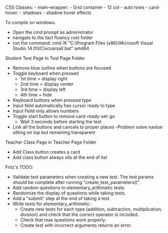 CSS Classes:
    - main-wrapper:
        - Grid container
        - 12 col
        - auto rows
    - card-hover:
        - shadows
        - shadow hover effects


To compile on windows.
- Open the cmd prompt as administrator
- navigate to the fact fluency root folder
- run the command:
    cmd /K "C:\Program Files (x86)\Microsoft Visual Studio 14.0\VC\vcvarsall.bat" amd64



Student Test Page In Test Page Folder 
- Remove blue outline when buttons are focused
- Toggle keyboard when pressed
    - 1st time = display right
    - 2nd time = display center
    - 3rd time = display left
    - 4th time = hide
- Keyboard buttons when pressed type
- Input feild automatically has cursor ready to type
- Input Feild only allows numbers
- Toggle start button to remove card-ready-set-go
    - Wait 3 seconds before starting the test
- Link all the buttons and cancels to proper places
-Problem solve navbar sitting on top but remaining transparent



Teacher Class Page in Teacher Page Folder
- Add Class button creates a card
- Add class button always sits at the end of list


Fritz's TODO:
- Validate test parameters when creating a new test. The test params should be complete after running "create_test_parameters()".
- Add random questions to elementary_arithmetic tests.
- Randomize the display of questions while taking tests.
- Add a "submit" step at the end of taking a test.
- Write tests for elementary_arithmetic:
    - Create new tests for each type (addition, subtraction, multiplication, division) and check that the correct operator is included.
    - Check that max questions work properly.
    - Create test with incorrect arguments returns an error.
